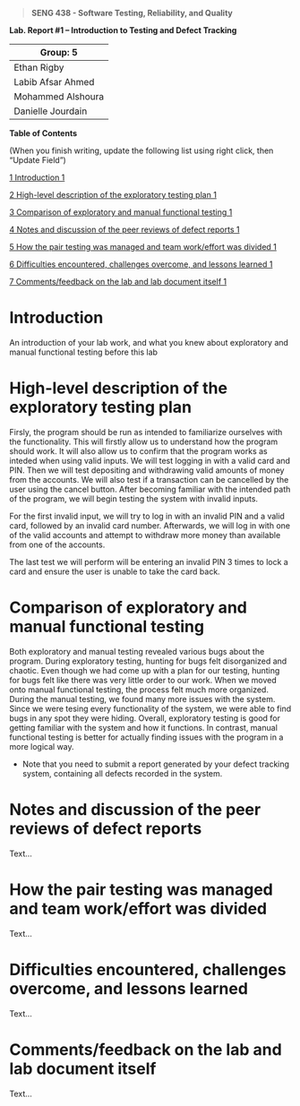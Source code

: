 >   **SENG 438 - Software Testing, Reliability, and Quality**

**Lab. Report \#1 – Introduction to Testing and Defect Tracking**

| Group: 5  |
|----------------------|
| Ethan Rigby          |   
| Labib Afsar Ahmed    |   
| Mohammed Alshoura    |   
| Danielle Jourdain    |    


**Table of Contents**

(When you finish writing, update the following list using right click, then
“Update Field”)

[1 Introduction	1](#_Toc439194677)

[2 High-level description of the exploratory testing plan	1](#_Toc439194678)

[3 Comparison of exploratory and manual functional testing	1](#_Toc439194679)

[4 Notes and discussion of the peer reviews of defect reports	1](#_Toc439194680)

[5 How the pair testing was managed and team work/effort was
divided	1](#_Toc439194681)

[6 Difficulties encountered, challenges overcome, and lessons
learned	1](#_Toc439194682)

[7 Comments/feedback on the lab and lab document itself	1](#_Toc439194683)

# Introduction

An introduction of your lab work, and what you knew about exploratory and manual
functional testing before this lab

# High-level description of the exploratory testing plan

Firsly, the program should be run as intended to familiarize ourselves with the functionality. This will firstly allow us to understand how the program should work. It will also allow us to confirm that the program works as inteded when using valid inputs. We will test logging in with a valid card and PIN. Then we will test depositing and withdrawing valid amounts of money from the accounts. We will also test if a transaction can be cancelled by the user using the cancel button. After becoming familiar with the intended path of the program, we will begin testing the system with invalid inputs.

For the first invalid input, we will try to log in with an invalid PIN and a valid card, followed by an invalid card number. Afterwards, we will log in with one of the valid accounts and attempt to withdraw more money than available from one of the accounts. 

The last test we will perform will be entering an invalid PIN 3 times to lock a card and ensure the user is unable to take the card back.

# Comparison of exploratory and manual functional testing

Both exploratory and manual testing revealed various bugs about the program. During exploratory testing, hunting for bugs felt disorganized and chaotic. Even though we had come up with a plan for our testing, hunting for bugs felt like there was very little order to our work. When we moved onto manual functional testing, the process felt much more organized. During the manual testing, we found many more issues with the system. Since we were tesing every functionality of the system, we were able to find bugs in any spot they were hiding. Overall, exploratory testing is good for getting familiar with the system and how it functions. In contrast, manual functional testing is better for actually finding issues with the program in a more logical way.

-   Note that you need to submit a report generated by your defect tracking
    system, containing all defects recorded in the system.

# Notes and discussion of the peer reviews of defect reports

Text…

# How the pair testing was managed and team work/effort was divided 

Text…

# Difficulties encountered, challenges overcome, and lessons learned

Text…

# Comments/feedback on the lab and lab document itself

Text…

